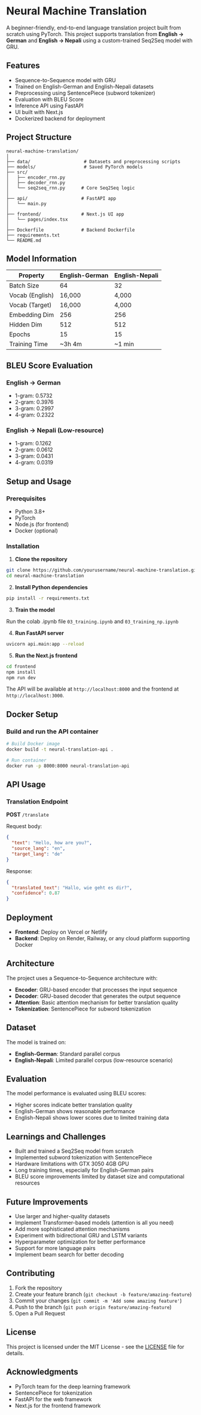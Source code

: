 ﻿# Neural Machine Translation

A beginner-friendly, end-to-end language translation project built from scratch using PyTorch. This project supports translation from **English → German** and **English → Nepali** using a custom-trained Seq2Seq model with GRU.

## Features

- Sequence-to-Sequence model with GRU
- Trained on English-German and English-Nepali datasets
- Preprocessing using SentencePiece (subword tokenizer)
- Evaluation with BLEU Score
- Inference API using FastAPI
- UI built with Next.js
- Dockerized backend for deployment

## Project Structure

```
neural-machine-translation/
│
├── data/                    # Datasets and preprocessing scripts
├── models/                  # Saved PyTorch models
├── src/
│   ├── encoder_rnn.py
│   ├── decoder_rnn.py
│   └── seq2seq_rnn.py      # Core Seq2Seq logic
│
├── api/                    # FastAPI app
│   └── main.py
│
├── frontend/               # Next.js UI app
│   └── pages/index.tsx
│
├── Dockerfile              # Backend Dockerfile
├── requirements.txt
└── README.md
```

## Model Information

| Property        | English-German | English-Nepali |
| --------------- | -------------- | -------------- |
| Batch Size      | 64             | 32             |
| Vocab (English) | 16,000         | 4,000          |
| Vocab (Target)  | 16,000         | 4,000          |
| Embedding Dim   | 256            | 256            |
| Hidden Dim      | 512            | 512            |
| Epochs          | 15             | 15             |
| Training Time   | ~3h 4m         | ~1 min         |

## BLEU Score Evaluation

### English → German

- 1-gram: 0.5732
- 2-gram: 0.3976
- 3-gram: 0.2997
- 4-gram: 0.2322

### English → Nepali (Low-resource)

- 1-gram: 0.1262
- 2-gram: 0.0612
- 3-gram: 0.0431
- 4-gram: 0.0319

## Setup and Usage

### Prerequisites

- Python 3.8+
- PyTorch
- Node.js (for frontend)
- Docker (optional)

### Installation

1. **Clone the repository**

```bash
git clone https://github.com/yourusername/neural-machine-translation.git
cd neural-machine-translation
```

2. **Install Python dependencies**

```bash
pip install -r requirements.txt
```

3. **Train the model**

Run the colab .ipynb file `03_training.ipynb` and `03_training_np.ipynb`

4. **Run FastAPI server**

```bash
uvicorn api.main:app --reload
```

5. **Run the Next.js frontend**

```bash
cd frontend
npm install
npm run dev
```

The API will be available at `http://localhost:8000` and the frontend at `http://localhost:3000`.

## Docker Setup

### Build and run the API container

```bash
# Build Docker image
docker build -t neural-translation-api .

# Run container
docker run -p 8000:8000 neural-translation-api
```

## API Usage

### Translation Endpoint

**POST** `/translate`

Request body:

```json
{
  "text": "Hello, how are you?",
  "source_lang": "en",
  "target_lang": "de"
}
```

Response:

```json
{
  "translated_text": "Hallo, wie geht es dir?",
  "confidence": 0.87
}
```

## Deployment

- **Frontend**: Deploy on Vercel or Netlify
- **Backend**: Deploy on Render, Railway, or any cloud platform supporting Docker

## Architecture

The project uses a Sequence-to-Sequence architecture with:

- **Encoder**: GRU-based encoder that processes the input sequence
- **Decoder**: GRU-based decoder that generates the output sequence
- **Attention**: Basic attention mechanism for better translation quality
- **Tokenization**: SentencePiece for subword tokenization

## Dataset

The model is trained on:

- **English-German**: Standard parallel corpus
- **English-Nepali**: Limited parallel corpus (low-resource scenario)

## Evaluation

The model performance is evaluated using BLEU scores:

- Higher scores indicate better translation quality
- English-German shows reasonable performance
- English-Nepali shows lower scores due to limited training data

## Learnings and Challenges

- Built and trained a Seq2Seq model from scratch
- Implemented subword tokenization with SentencePiece
- Hardware limitations with GTX 3050 4GB GPU
- Long training times, especially for English-German pairs
- BLEU score improvements limited by dataset size and computational resources

## Future Improvements

- Use larger and higher-quality datasets
- Implement Transformer-based models (attention is all you need)
- Add more sophisticated attention mechanisms
- Experiment with bidirectional GRU and LSTM variants
- Hyperparameter optimization for better performance
- Support for more language pairs
- Implement beam search for better decoding

## Contributing

1. Fork the repository
2. Create your feature branch (`git checkout -b feature/amazing-feature`)
3. Commit your changes (`git commit -m 'Add some amazing feature'`)
4. Push to the branch (`git push origin feature/amazing-feature`)
5. Open a Pull Request

## License

This project is licensed under the MIT License - see the [LICENSE](LICENSE) file for details.

## Acknowledgments

- PyTorch team for the deep learning framework
- SentencePiece for tokenization
- FastAPI for the web framework
- Next.js for the frontend framework
